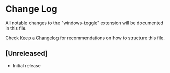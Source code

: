 # Change Log

All notable changes to the "windows-toggle" extension will be documented in this file.

Check [Keep a Changelog](http://keepachangelog.com/) for recommendations on how to structure this file.

## [Unreleased]

- Initial release